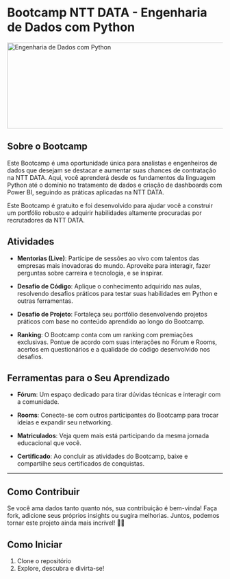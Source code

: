 # Bootcamp NTT DATA - Engenharia de Dados com Python
 
<img src="https://hermes.dio.me/tracks/2a3a2d2b-7de7-457c-b4df-dcd327eae9eb.png" alt="Engenharia de Dados com Python" width="900" height="200" />

## Sobre o Bootcamp

Este Bootcamp é uma oportunidade única para analistas e engenheiros de dados que desejam se destacar e aumentar suas chances de contratação na NTT DATA. Aqui, você aprenderá desde os fundamentos da linguagem Python até o domínio no tratamento de dados e criação de dashboards com Power BI, seguindo as práticas aplicadas na NTT DATA.

Este Bootcamp é gratuito e foi desenvolvido para ajudar você a construir um portfólio robusto e adquirir habilidades altamente procuradas por recrutadores da NTT DATA.

## Atividades

- **Mentorias (Live)**: Participe de sessões ao vivo com talentos das empresas mais inovadoras do mundo. Aproveite para interagir, fazer perguntas sobre carreira e tecnologia, e se inspirar.

- **Desafio de Código**: Aplique o conhecimento adquirido nas aulas, resolvendo desafios práticos para testar suas habilidades em Python e outras ferramentas.

- **Desafio de Projeto**: Fortaleça seu portfólio desenvolvendo projetos práticos com base no conteúdo aprendido ao longo do Bootcamp.

- **Ranking**: O Bootcamp conta com um ranking com premiações exclusivas. Pontue de acordo com suas interações no Fórum e Rooms, acertos em questionários e a qualidade do código desenvolvido nos desafios.

## Ferramentas para o Seu Aprendizado

- **Fórum**: Um espaço dedicado para tirar dúvidas técnicas e interagir com a comunidade.

- **Rooms**: Conecte-se com outros participantes do Bootcamp para trocar ideias e expandir seu networking.

- **Matriculados**: Veja quem mais está participando da mesma jornada educacional que você.

- **Certificado**: Ao concluir as atividades do Bootcamp, baixe e compartilhe seus certificados de conquistas.

---
## Como Contribuir

Se você ama dados tanto quanto nós, sua contribuição é bem-vinda! Faça fork, adicione seus próprios insights ou sugira melhorias. Juntos, podemos tornar este projeto ainda mais incrível! 🤝💬

## Como Iniciar

1. Clone o repositório
2. Explore, descubra e divirta-se!
